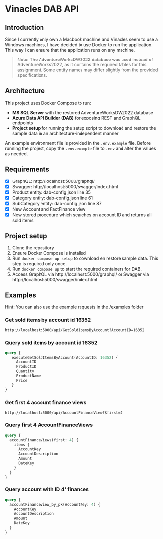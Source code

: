 # Vinacles DAB API

## Introduction

Since I currently only own a Macbook machine and Vinacles seem to use a Windows machines, I have decided to use Docker to
run the application. This way I can ensure that the application runs on any machine.
> Note: The AdventureWorksDW2022 database was used instead of AdventureWorks2022, as it contains the required tables for this assignment. Some entity names may differ slightly from the provided specifications.

## Architecture

This project uses Docker Compose to run:
- **MS SQL Server** with the restored AdventureWorksDW2022 database
- **Azure Data API Builder (DAB)** for exposing REST and GraphQL endpoints
- **Project setup** for running the setup script to download and restore the sample data in an architecture-independent manner

An example environment file is provided in the `.env.example` file. Before running the project, copy the `.env.example` file to `.env` and alter the values as needed.

## Requirements

- [x] GraphQL: http://localhost:5000/graphql/
- [x] Swagger: http://localhost:5000/swagger/index.html
- [x] Product entity: dab-config.json line 35
- [x] Category entity: dab-config.json line 61
- [x] SubCategory entity: dab-config.json line 87
- [x] New Account and FactFinance view
- [x] New stored procedure which searches on account ID and returns all sold items

## Project setup

1. Clone the repository
2. Ensure Docker Compose is installed
3. Run `docker compose up setup` to download en restore sample data. This step is required only once.
4. Run `docker compose up` to start the required containers for DAB.
5. Access GraphQL via http://localhost:5000/graphql/ or Swagger via http://localhost:5000/swagger/index.html

## Examples

Hint: You can also use the example requests in the /examples folder

### Get sold items by account id 16352

```
http://localhost:5000/api/GetSoldItemsByAccount?AccountID=16352
```

### Query sold items by account id 16352

```graphql
query {
   executeGetSoldItemsByAccount(AccountID: 16352) {
     AccountID
     ProductID
     Quantity
     ProductName
     Price
   } 
}
```

### Get first 4 account finance views

```
http://localhost:5000/api/AccountFinanceView?$first=4
```

### Query first 4 AccountFinanceViews

```graphql
query {
  accountFinanceViews(first: 4) {
    items {
      AccountKey
      AccountDescription
      Amount
      DateKey
    }
  } 
}
```

### Query account with ID 4' finances

```graphql
query {
  accountFinanceView_by_pk(AccountKey: 4) {
    AccountKey
    AccountDescription
    Amount
    DateKey
  } 
}
```
